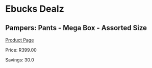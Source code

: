 
# Ebucks Dealz
## Pampers: Pants - Mega Box - Assorted Size
[Product Page](https://www.ebucks.com/web/shop/productSelected.do?prodId=1062621823&catId=909917204)

Price: R399.00

Savings: 30.0


	